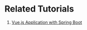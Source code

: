 # Related Tutorials

1. [Vue.js Application with Spring Boot](https://howtodoinjava.com/spring-boot/vuejs-app-with-spring-boot/)